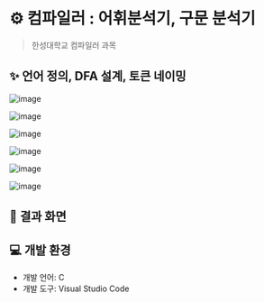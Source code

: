 # ⚙️ 컴파일러 : 어휘분석기, 구문 분석기
> 한성대학교 컴파일러 과목

## ✨ 언어 정의, DFA 설계, 토큰 네이밍

![image](https://github.com/user-attachments/assets/1de25d3a-6f43-4969-8990-ac0ff36a02f1)

![image](https://github.com/user-attachments/assets/898ab2e7-716c-41f2-9acf-550f5969720f)

![image](https://github.com/user-attachments/assets/f7465b38-05aa-4e9c-8a33-02036698e0bc)

![image](https://github.com/user-attachments/assets/b27d77b4-a760-4eb1-98b6-8abd5e869df4)

![image](https://github.com/user-attachments/assets/1582595f-d53d-4888-b5a5-daf547de13ec)

![image](https://github.com/user-attachments/assets/9abd8bcf-ac7d-4d7e-86e5-2072de1dc008)

## 📝 결과 화면


## 💻 개발 환경
 - 개발 언어: C
 - 개발 도구: Visual Studio Code
